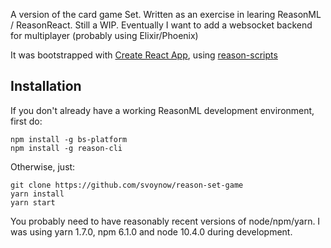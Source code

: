 A version of the card game Set. Written as an exercise in learing ReasonML / ReasonReact. Still a WIP. Eventually I want to add a websocket backend for multiplayer (probably using Elixir/Phoenix)

It was bootstrapped with [Create React App](https://github.com/facebookincubator/create-react-app), using [reason-scripts](https://github.com/reasonml-community/reason-scripts)

## Installation

If you don't already have a working ReasonML development environment, first do:

```
npm install -g bs-platform
npm install -g reason-cli
```

Otherwise, just:

```
git clone https://github.com/svoynow/reason-set-game
yarn install
yarn start
```

You probably need to have reasonably recent versions of node/npm/yarn. I was using yarn 1.7.0, npm 6.1.0 and node 10.4.0 during development.
